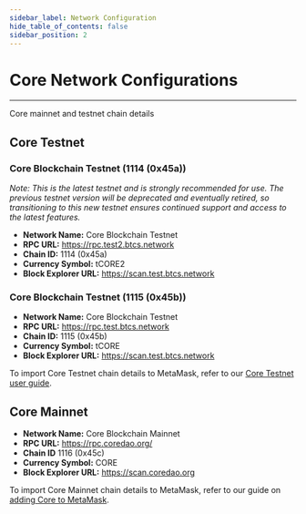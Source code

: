 ```yaml
---
sidebar_label: Network Configuration
hide_table_of_contents: false
sidebar_position: 2
---
```


# Core Network Configurations
---

Core mainnet and testnet chain details

## Core Testnet

### Core Blockchain Testnet (1114 (0x45a))
_Note: This is the latest testnet and is strongly recommended for use. The previous testnet version will be deprecated and eventually retired, so transitioning to this new testnet ensures continued support and access to the latest features._

* **Network Name:** Core Blockchain Testnet
* **RPC URL:** https://rpc.test2.btcs.network
* **Chain ID:** 1114 (0x45a)
* **Currency Symbol:** tCORE2
* **Block Explorer URL:** https://scan.test.btcs.network

### Core Blockchain Testnet (1115 (0x45b))

* **Network Name:** Core Blockchain Testnet
* **RPC URL:** https://rpc.test.btcs.network
* **Chain ID:** 1115 (0x45b)
* **Currency Symbol:** tCORE
* **Block Explorer URL:** https://scan.test.btcs.network

To import Core Testnet chain details to MetaMask, refer to our [Core Testnet user guide](./core-testnet-wallet-config.md).

## Core Mainnet
* **Network Name:** Core Blockchain Mainnet
* **RPC URL:** https://rpc.coredao.org/
* **Chain ID** 1116 (0x45c)
* **Currency Symbol:** CORE
* **Block Explorer URL:** https://scan.coredao.org

To import Core Mainnet chain details to MetaMask, refer to our guide on [adding Core to MetaMask](https://medium.com/@core_dao/add-core-to-metamask-7b1dd90041ce).

